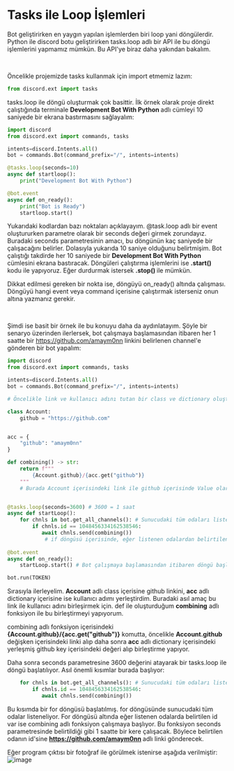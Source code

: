# Tasks ile Loop İşlemleri

Bot geliştirirken en yaygın yapılan işlemlerden biri loop yani döngülerdir. Python ile discord botu geliştirirken tasks.loop adlı bir API ile bu döngü işlemlerini yapmamız mümkün. Bu API'ye biraz daha yakından bakalım.

&nbsp;

Öncelikle projemizde tasks kullanmak için import etmemiz lazım:

```py
from discord.ext import tasks
```

tasks.loop ile döngü oluşturmak çok basittir. İlk örnek olarak proje direkt çalıştığında terminale <strong> Development Bot With Python </strong> adlı cümleyi 10 saniyede bir ekrana bastırmasını sağlayalım:

```py
import discord
from discord.ext import commands, tasks

intents=discord.Intents.all()
bot = commands.Bot(command_prefix="/", intents=intents)

@tasks.loop(seconds=10)
async def startloop():
    print("Development Bot With Python")

@bot.event
async def on_ready():
    print("Bot is Ready")
    startloop.start()
```

Yukarıdaki kodlardan bazı noktaları açıklayayım. @task.loop adlı bir event oluştururken parametre olarak bir seconds değeri girmek zorundayız. Buradaki seconds parametresinin amacı, bu döngünün kaç saniyede bir çalışacağını belirler. Dolasıyla yukarıda 10 saniye olduğunu belirtmişim. Bot çalıştığı takdirde her 10 saniyede bir <strong> Development Bot With Python </strong> cümlesini ekrana bastıracak. Döngüleri çalıştırma işlemlerini ise <strong> .start() </strong> kodu ile yapıyoruz. Eğer durdurmak istersek <strong>.stop() </strong> ile mümkün.

Dikkat edilmesi gereken bir nokta ise, döngüyü on_ready() altında çalışması. Döngüyü hangi event veya command içerisine çalıştırmak isterseniz onun altına yazmanız gerekir. 

&nbsp;

Şimdi ise basit bir örnek ile bu konuyu daha da aydınlatayım. Şöyle bir senaryo üzerinden ilerlersek, bot çalışmaya başlamasından itibaren her 1 saatte bir https://github.com/amaym0nn linkini belirlenen channel'e gönderen bir bot yapalım:

```py
import discord
from discord.ext import commands, tasks

intents=discord.Intents.all()
bot = commands.Bot(command_prefix="/", intents=intents)

# Öncelikle link ve kullanıcı adını tutan bir class ve dictionary oluşturup bunlardan yararlanacağız.

class Account:
    github = "https://github.com"


acc = {
    "github": "amaym0nn" 
}

def combining() -> str:
    return f"""
        {Account.github}/{acc.get("github")} 
    """
    # Burada Account içerisindeki link ile github içerisinde Value olarak yerleştirdiğim amaym0nn'u birleştirir. Sonuç: https://github.com/amaym0nn


@tasks.loop(seconds=3600) # 3600 = 1 saat
async def startLoop():
    for chnls in bot.get_all_channels(): # Sunucudaki tüm odaları listeler. 
        if chnls.id == 1048456334162538546: 
           await chnls.send(combining())
            # if döngüsü içerisinde, eğer listenen odalardan belirtilen id var ise     hazırladığım def döngüsünü çalıştırmaya başlayacak.
            
@bot.event 
async def on_ready():
    startLoop.start() # Bot çalışmaya başlamasından itibaren döngü başlayacak. 

bot.run(TOKEN)
```

Sırasıyla ilerleyelim. **Account** adlı class içerisine github linkini, **acc** adlı dictionary içerisine ise kullanıcı adımı yerleştirdim. Buradaki asıl amaç bu link ile kullanıcı adını birleşirmek için. def ile oluşturduğum **combining** adlı fonksiyon ile bu birleştirmeyi yapıyorum. 

combining adlı fonksiyon içerisindeki **{Account.github}/{acc.get("github")}** komutta, öncelikle **Account.github** değişken içerisindeki linki alıp daha sonra **acc** adlı dictionary içerisindeki yerleşmiş github key içerisindeki değeri alıp birleştirme yapıyor. 

Daha sonra seconds parametresine 3600 değerini atayarak bir tasks.loop ile döngü başlatılıyor. Asıl önemli kısımlar burada başlıyor:
```py
    for chnls in bot.get_all_channels(): # Sunucudaki tüm odaları listeler. 
        if chnls.id == 1048456334162538546: 
           await chnls.send(combining())
```
Bu kısımda bir for döngüsü başlatılmış. for döngüsünde sunucudaki tüm odalar listeneliyor. For döngüsü altında eğer listenen odalarda belirtilen id var ise combining adlı fonksiyon çalışmaya başlıyor. Bu fonksiyon seconds parametresinde belirtildiği gibi 1 saatte bir kere çalışacak. Böylece belirtilen odanın id'sine <strong> https://github.com/amaym0nn </strong> adlı linki gönderecek.

Eğer program çıktısı bir fotoğraf ile görülmek istenirse aşağıda verilmiştir:
<img src="https://i.ibb.co/TMjFh0C/image.png" alt="image" border="0">